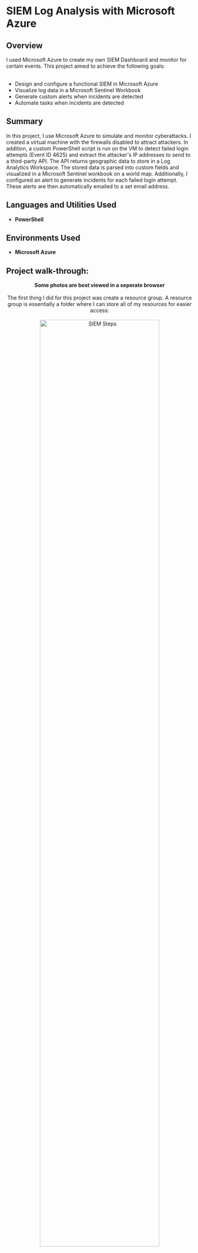 <h1>SIEM Log Analysis with Microsoft Azure</h1>


<h2>Overview</h2>
I used Microsoft Azure to create my own SIEM Dashboard and monitor for certain events. This project aimed to achieve the following goals:
<br><br>
<ul>
 <li>Design and configure a functional SIEM in Microsoft Azure</li>
 <li>Visualize log data in a Microsoft Sentinel Workbook</li>
 <li>Generate custom alerts when incidents are detected</li>
 <li>Automate tasks when incidents are detected</li>
</ul>

<h2>Summary</h2>
In this project, I use Microsoft Azure to simulate and monitor cyberattacks. I created a virtual machine with the firewalls disabled to attract attackers. In addition, a custom PowerShell script is run on the VM to detect failed login attempts (Event ID 4625) and extract the attacker's IP addresses to send to a third-party API. The API returns geographic data to store in a Log Analytics Workspace. The stored data is parsed into custom fields and visualized in a Microsoft Sentinel workbook on a world map. Additionally, I configured an alert to generate incidents for each failed login attempt. These alerts are then automatically emailed to a set email address.  

<h2>Languages and Utilities Used</h2>

- <b>PowerShell</b>

<h2>Environments Used </h2>

- <b>Microsoft Azure</b>

<h2>Project walk-through:</h2>

<p align="center">
<b>Some photos are best viewed in a seperate browser</b><br/><br />
The first thing I did for this project was create a resource group. A resource group is essentially a folder where I can store all of my resources for easier access: <br/><br />
<img src="https://i.imgur.com/xR691To.png" height="80%" width="80%" alt="SIEM Steps"/>
<br />
<br />
<br />
The next step was to create a virtual network. This network allows the resources that I create, such as the Virtual Machine, to communicate amongst each other: <br/><br />
<img src="https://i.imgur.com/uRv9hSe.png" height="80%" width="80%" alt="SIEM Steps"/>
<br />
<br />
<br />
Now that I had created the Virtual Network, it was time to create the Virtual Machine. I purposefully chose an important-sounding name so that attackers would be more enticed to try and log in to it. Another thing that I will mention is that I changed the size to the smallest offered since VM storage is not important for this project. Finally, I turned off boot diagnostics since I did not need it: <br/><br />
<img src="https://i.imgur.com/XMBgoih.png" height="80%" width="80%" alt="SIEM Steps"/> <br/><br />
<img src="https://i.imgur.com/MaepeEL.png" height="80%" width="80%" alt="SIEM Steps"/> <br/><br />
<img src="https://i.imgur.com/Hu6o8eO.png" height="80%" width="80%" alt="SIEM Steps"/> <br/><br />
<br />
<br />
<br />
After I created the VM, I navigated back to the Resource Group to ensure that I had properly created everything: <br/><br />
<img src="https://i.imgur.com/5dYHCz8.png" height="150%" width="150%" alt="SIEM Steps"/>
<br />
<br />
<br />
Next, I needed to configure the inbound security rules for the VM. I ended up deleting the RDP inbound rule and replacing it with one that allows all traffic the ability to attempt to access the VM remotely: <br/><br />
<img src="https://i.imgur.com/qlOAc3I.png" height="150%" width="150%" alt="SIEM Steps"/> <br/><br />
<img src="https://i.imgur.com/Sidage4.png" height="150%" width="150%" alt="SIEM Steps"/> <br/><br />
<br />
<br />
<br />
Now that I had properly configured the VM, I needed to set up a Log Analytics Workspace. This workspace essentially allows me to collect log data from the VM: <br/><br />
<img src="https://i.imgur.com/sTlP9tG.png" height="80%" width="80%" alt="SIEM Steps"/>
<br />
<br />
<br />
With both the VM and LAW setup, I needed to create Microsoft Sentinel. Sentinel is Microsoft's version of a Security Information and Event Management system (SIEM). It is essential in analytics and threat visibility. It is also where we will be mapping the data we collect from attackers: <br/><br />
<img src="https://i.imgur.com/XxE063J.png" height="80%" width="80%" alt="SIEM Steps"/> <br/><br />
<br />
<br />
<br />
Once I had set up Sentinal, I had to connect it to the LAW so that Sentinel could use the collected log data: <br/><br />
<img src="https://i.imgur.com/VcWaYTp.png" height="150%" width="150%" alt="SIEM Steps"/>
<br />
<br />
<br />
Next, I went into the Content hub for Microsoft Sentinel and installed the Windows Security Event add-on. Doing this will allow us to connect the LAW to the VM: <br/><br />
<img src="https://i.imgur.com/HCLWhEZ.png" height="150%" width="150%" alt="SIEM Steps"/> <br/><br />
<img src="https://i.imgur.com/yrCpkfB.png" height="150%" width="150%" alt="SIEM Steps"/>
<br />
<br />
<br />
With the Windows Security Event add-on installed, I had to configure it. I do this by opening the connector page: <br/><br />
<img src="https://i.imgur.com/IhEedlN.png" height="150%" width="150%" alt="SIEM Steps"/>
<br />
<br />
<br />
Once I clicked to open the connector page, I clicked to create a data collection rule. Making the rule connects the VM to the LAW and Sentinel instances: <br/><br />
<img src="https://i.imgur.com/WdSVi47.png" height="150%" width="150%" alt="SIEM Steps"/>
<br />
<br />
<br />
Navigating to the page for the VM, I was able to confirm that I had successfully configured the extension: <br/><br />
<img src="https://i.imgur.com/NXlAVDj.png" height="150%" width="150%" alt="SIEM Steps"/>
<br />
<br />
<br />
By this point, I had completed most of the configuration and moved my focus to the VM. I entered the VM through a remote desktop connection and navigated to the Windows Defender Firewall. Here I was able to turn off everything, making the system fully vulnerable to anyone on the internet: <br/><br />
<img src="https://i.imgur.com/FqBKdUS.png" height="80%" width="80%" alt="SIEM Steps"/>
<br />
<br />
<br />
I then navigated to PowerShell on my PC and tried pinging the VM to ensure that it was properly accessible to anyone on the internet: <br/><br />
<img src="https://i.imgur.com/WQEviJs.png" height="80%" width="80%" alt="SIEM Steps"/>
<br />
<br />
<br />
Now that the VM was vulnerable, I went to Sentinel to set up a Watchlist. The watchlist allows me to upload an external data source to compare to the data from the logs. The file that I uploaded translates any IP Address from the log data and correlates it to a certain region/latitude/longitude: <br/><br />
<img src="https://i.imgur.com/twWcKLL.png" height="80%" width="80%" alt="SIEM Steps"/>
<br />
<br />
<br />
The file I uploaded is one I found on the internet, and it has over fifty-thousand entries: <br/><br />
<img src="https://i.imgur.com/J8Nn7re.png" height="80%" width="80%" alt="SIEM Steps"/>
<br />
<br />
<br />
I then went to the LAW and wrote a quick KQL query to see the data from the uploaded file. The query helped me to confirm that everything went right: <br/><br />
<img src="https://i.imgur.com/pXejnzQ.png" height="150%" width="150%" alt="SIEM Steps"/>
<br />
<br />
<br />
Next, I went into Sentinel to create a Workbook. The Workbook is where I will be displaying the collected data on a map. The first thing I did was remove the charts it automatically generated and added a query: <br/><br />
<img src="https://i.imgur.com/vnPP7gs.png" height="150%" width="150%" alt="SIEM Steps"/><br/><br />
<img src="https://i.imgur.com/KYtc2ef.png" height="80%" width="80%" alt="SIEM Steps"/>
<br />
<br />
<br />
The KQL query below is quite big, but essentially, what it is doing is pulling failed logon events from Windows Security logs, matching the attacker IP addresses with geographic data from the watchlist, counting how many times each IP appears, and then plotting the results on a heatmap showing where the attacks originate: <br/><br />
<img src="https://i.imgur.com/l5VBIoo.png" height="80%" width="80%" alt="SIEM Steps"/> <br/><br />
<img src="https://i.imgur.com/FTq3UEF.png" height="80%" width="80%" alt="SIEM Steps"/>
<br />
<br />
<br />
With the new query, I could now see the full map. I will be coming back to this at the end of the report to show the final results: <br/><br />
<img src="https://i.imgur.com/Fisexu3.png" height="150%" width="150%" alt="SIEM Steps"/>
<br />
<br />
<br />
The next step was alerts and automation. I started with automation because I will need it when making the alert. I navigated to the automation tab within Sentinel and created a "playbook with incident trigger." A playbook is essentially the automation of selected tasks when a trigger occurs, in this case, an incident: <br/><br />
<img src="https://i.imgur.com/t3YZtvc.png" height="150%" width="150%" alt="SIEM Steps"/>
<br />
<br />
<br />
Creating the playbook was quite simple. The harder part is in the next step: <br/><br />
<img src="https://i.imgur.com/F4h4BJM.png" height="80%" width="80%" alt="SIEM Steps"/>
<br />
<br />
<br />
Next, I headed to the logic app designer by clicking on the playbook I just made. The logic app designer allows me to customize the playbook's actions when an incident occurs. I connected my school email to Microsoft Azure to automate emails whenever an incident occurred. Then, I added the email section and added the information I wanted it to send out. In a professional environment, these emails would need to be more formal and detailed, but for the proof of concept, I designed them to be simple: <br/><br />
<img src="https://i.imgur.com/Fisexu3.png" height="80%" width="80%" alt="SIEM Steps"/>
<br />
<br />
<br />
With automation finished, I needed to create an alert that could trigger and use my configured playbook. To start, I navigated to the Analytics section in Sentinel and selected to create a scheduled query rule: <br/><br />
<img src="https://i.imgur.com/J1uQTi1.png" height="80%" width="80%" alt="SIEM Steps"/>
<br />
<br />
<br />
Next, I named the rule and gave it a description. In addition, I wrote a simple KQL query that would trigger each time Event 4625 was detected and had it run the query every ten minutes. Finally, I added an automation rule so that Sentinel could execute the playbook every time the alert trigger: <br/><br />
<img src="https://i.imgur.com/7TV7BQj.png" height="80%" width="80%" alt="SIEM Steps"/> <br/><br />
<img src="https://i.imgur.com/xE9ittu.png" height="80%" width="80%" alt="SIEM Steps"/> 
<img src="https://i.imgur.com/q1va0T4.png" height="80%" width="80%" alt="SIEM Steps"/> <br/><br />
<img src="https://i.imgur.com/dlNioCD.png" height="150%" width="150%" alt="SIEM Steps"/>
<br />
<br />
<br />
After creating the rule, I went back to the Analytics Dashboard to see that multiple attackers had already triggered the alert, thus letting me know that it was working: <br/><br />
<img src="https://i.imgur.com/r5Gw5Ng.png" height="150%" width="150%" alt="SIEM Steps"/>
<br />
<br />
<br />
I then took a thirty-minute break and returned to check my email inbox. I was able to confirm that the Sentinel was automatically sending the emails correctly:<br/><br />
<img src="https://i.imgur.com/5abc6vS.png" height="80%" width="80%" alt="SIEM Steps"/>
<br />
<br />
<br />
In addition, I navigated to the Incidents tab to see all of the alerts from the past thirty minutes: <br/><br />
<img src="https://i.imgur.com/0UME359.png" height="150%" width="150%" alt="SIEM Steps"/>
<br />
<br />
<br />
I also decided to create a dashboard. A dashboard allows you to customize your experience and display anything you need. In this case, I wanted to display the attack map, my resource groups for ease of access, and a clock. To do this, I navigated back to the attack map and pinned it to a new dashboard: <br/><br />
<img src="https://i.imgur.com/yg5iMwk.png" height="150%" width="150%" alt="SIEM Steps"/>
<br />
<br />
<br />
I then navigated to my new dashboard and customized it using the available options: <br/><br />
<img src="https://i.imgur.com/irO96Q6.png" height="150%" width="150%" alt="SIEM Steps"/>
<br />
<br />
<br />
In the end, it came out nice. The dashboard would be useful in a professional environment so that you could access everything of importance easily: <br/><br />
<img src="https://i.imgur.com/YAowc4V.png" height="80%" width="80%" alt="SIEM Steps"/>
<br />
<br />
<br />
After waiting twenty-four hours, I decided to come back and check on my map. It ended up looking pretty cool!: <br/><br />
<img src="" height="80%" width="80%" alt="SIEM Steps"/>
<br />
<br />
<br />
Thanks for reading this far! I enjoyed learning all about everything Microsoft Azure has to offer, and I hope you did, too!<br/><br />

